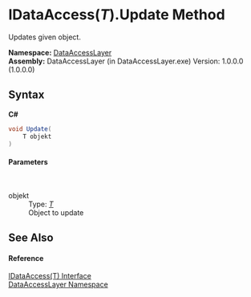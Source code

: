 # IDataAccess(*T*).Update Method 
 

Updates given object.

**Namespace:**&nbsp;<a href="a7c61f8d-f057-3930-35a0-27e5c277cc0e">DataAccessLayer</a><br />**Assembly:**&nbsp;DataAccessLayer (in DataAccessLayer.exe) Version: 1.0.0.0 (1.0.0.0)

## Syntax

**C#**<br />
``` C#
void Update(
	T objekt
)
```


#### Parameters
&nbsp;<dl><dt>objekt</dt><dd>Type: <a href="a56045d5-7826-916b-fd0c-11fa56955b18">*T*</a><br />Object to update</dd></dl>

## See Also


#### Reference
<a href="a56045d5-7826-916b-fd0c-11fa56955b18">IDataAccess(T) Interface</a><br /><a href="a7c61f8d-f057-3930-35a0-27e5c277cc0e">DataAccessLayer Namespace</a><br />